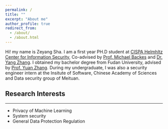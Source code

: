 ```yaml
---
permalink: /
title: ""
excerpt: "About me"
author_profile: true
redirect_from: 
  - /about/
  - /about.html
---
```


Hi! my name is Zeyang Sha. I am a first year PH.D student at [CISPA Helmhltz Center for Information Security](https://cispa.de/), Co-advised by [Prof. Michael Backes](https://cispa.de/en/people/backes) and [Dr. Yang Zhang](https://yangzhangalmo.github.io/). I obtained my bachelor degree from Fudan University, advised by [Prof. Yuan Zhang](https://yuanxzhang.github.io/). During my undergraduate, I was  also a security engineer intern at the Insitute of Software, Chinese Academy of Sciences and Data security group of Meituan.

## Research Interests

---

- Privacy of Machine Learning
- System security
- General Data Protection Regulation

